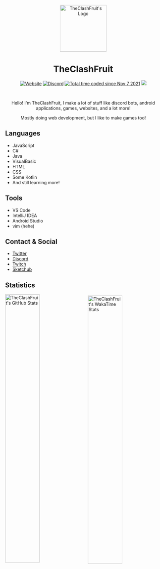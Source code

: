 <p align="center">
  <img align="center" alt="TheClashFruit's Logo" src="https://cdn.theclashfruit.ga/favicon.ico" height="150px" width="150px">
  <h1 align="center">TheClashFruit</h1>
</p>

<p id="badges" align="center">
  <a href="https://www.theclashfruit.ga"><img alt="Website" src="https://img.shields.io/website?url=https%3A%2F%2Fwww.theclashfruit.ga"></a>
  <a href="https://discord.gg/CWEApqJ6rc"><img alt="Discord" src="https://img.shields.io/discord/852874519684186113"></a>
  <a href="https://wakatime.com/@c6bc8514-d33b-4828-b814-99e3b1ee38a2"><img src="https://wakatime.com/badge/user/c6bc8514-d33b-4828-b814-99e3b1ee38a2.svg" alt="Total time coded since Nov 7 2021" /></a>
  <a href="https://liberapay.com/TheClashFruit"><img src="https://img.shields.io/liberapay/receives/TheClashFruit.svg"></a>
</p>

<br />

<p align="center">
  Hello! I'm TheClashFruit, I make a lot of stuff like discord bots, android applications, games, websites, and a lot more!
</p>
<p align="center">
  Mostly doing web development, but I like to make games too!
  
  <!--
  _On the internet since 2014, originaly known as... Sorry, im not going to say it due to privacy. 🙂_ <br />
  _Known as "**Clash Fruit**" since 2017._
  -->
</p>

<h2>Languages</h2>
<ul>
  <li>JavaScript</li>
  <li>C#</li>
  <li>Java</li>
  <li>VisualBasic</li>
  <li>HTML</li>
  <li>CSS</li>
  <li>Some Kotlin</li>
  <li>And still learning more!</li>
</ul>

<h2>Tools</h2>
<ul>
  <li>VS Code</li>
  <li>IntelliJ IDEA</li>
  <li>Android Studio</li>
  <li>vim (hehe)</li>
</ul>

<h2>Contact & Social</h2>
<ul>
  <li><a href="https://twitter.com/TheClashFruit">Twitter</a></li>
  <li><a href="https://discord.gg/CWEApqJ6rc">Discord</a></li>
  <li><a href="https://twitch.tv/TheClashFruit">Twitch</a></li>
  <li><a href="https://web.sketchub.in/u/TheClashFruit">Sketchub</a></li>
</ul>

<h2>Statistics</h2>

<img align="left" alt="TheClashFruit's GitHub Stats" width="47%" src="https://github-readme-stats.vercel.app/api?username=TheClashFruit&show_icons=true&include_all_commits=true&count_private=true&bg_color=00000000&text_color=007769b3&icon_color=00796b&title_color=00796b&border_color=007769b3">

<img align="right" style="margin-top: 4px;" width="47%" alt="TheClashFruit's WakaTime Stats" src="https://github-readme-stats.vercel.app/api/wakatime?username=TheClashFruit&show_icons=true&include_all_commits=true&count_private=true&bg_color=00000000&text_color=007769b3&icon_color=00796b&title_color=00796b&border_color=007769b3">

<!--
<p align="center">
  Copyright &copy; 2017-2021 <a href="https://bit.ly/3bgQPpC"><b>TheClashFruit</b></a>
</p>
-->
